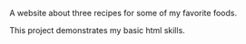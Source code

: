 A website about three recipes for some of my favorite foods.

This project demonstrates my basic html skills.